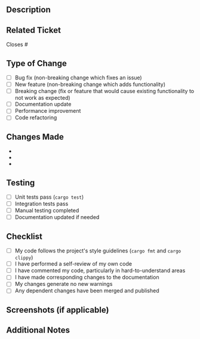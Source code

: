 ## Description
<!-- Provide a brief description of the changes in this PR -->

## Related Ticket
<!-- Link to the vide-ticket that this PR addresses -->
Closes #

## Type of Change
<!-- Check the relevant option -->
- [ ] Bug fix (non-breaking change which fixes an issue)
- [ ] New feature (non-breaking change which adds functionality)
- [ ] Breaking change (fix or feature that would cause existing functionality to not work as expected)
- [ ] Documentation update
- [ ] Performance improvement
- [ ] Code refactoring

## Changes Made
<!-- List the specific changes made in this PR -->
- 
- 
- 

## Testing
<!-- Describe the tests you ran to verify your changes -->
- [ ] Unit tests pass (`cargo test`)
- [ ] Integration tests pass
- [ ] Manual testing completed
- [ ] Documentation updated if needed

## Checklist
- [ ] My code follows the project's style guidelines (`cargo fmt` and `cargo clippy`)
- [ ] I have performed a self-review of my own code
- [ ] I have commented my code, particularly in hard-to-understand areas
- [ ] I have made corresponding changes to the documentation
- [ ] My changes generate no new warnings
- [ ] Any dependent changes have been merged and published

## Screenshots (if applicable)
<!-- Add screenshots to help explain your changes -->

## Additional Notes
<!-- Add any additional notes or context about the PR here -->